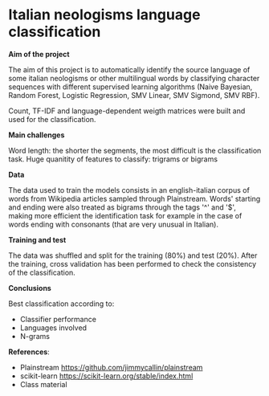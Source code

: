 # Italian neologisms language classification

**Aim of the project**

The aim of this project is to automatically identify the source language of some italian neologisms or other multilingual words by classifying character sequences with different supervised learning algorithms (Naive Bayesian, Random Forest, Logistic Regression,  SMV Linear, SMV Sigmond, SMV RBF).

Count, TF-IDF and language-dependent weigth matrices were built and used for the classification.

**Main challenges**

Word length: the shorter the segments, the most difficult is the classification task.
Huge quanitity of features to classify: trigrams or bigrams

**Data**

The data used to train the models consists in an english-italian corpus of words from Wikipedia articles sampled through Plainstream. 
Words' starting and ending were also treated as bigrams through the tags '^' and '$', making more efficient the identification task for example in the case of words ending with consonants (that are very unusual in Italian).

**Training and test**

The data was shuffled and split for the training (80%) and test (20%). 
After the training, cross validation has been performed to check the consistency of the classification.


**Conclusions**

Best classification according to:

- Classifier performance
- Languages involved
- N-grams

**References**:


*   Plainstream https://github.com/jimmycallin/plainstream
*   scikit-learn https://scikit-learn.org/stable/index.html
*   Class material

